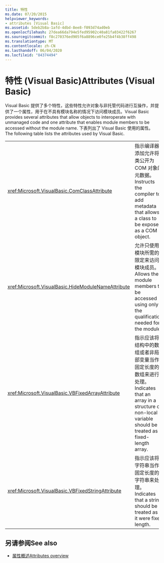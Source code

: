 ```yaml
---
title: 特性
ms.date: 07/20/2015
helpviewer_keywords:
- attributes [Visual Basic]
ms.assetid: 5deb2b8a-1afd-4dbd-8ee8-f093d74ad0eb
ms.openlocfilehash: 27dea66da794e5fed95902c40a81fa03422f6267
ms.sourcegitcommit: f8c270376ed905f6a8896ce0fe25b4f4b38ff498
ms.translationtype: MT
ms.contentlocale: zh-CN
ms.lasthandoff: 06/04/2020
ms.locfileid: "84374494"
---
```

# <a name="attributes-visual-basic"></a><span data-ttu-id="b2806-102">特性 (Visual Basic)</span><span class="sxs-lookup"><span data-stu-id="b2806-102">Attributes (Visual Basic)</span></span>

<span data-ttu-id="b2806-103">Visual Basic 提供了多个特性，这些特性允许对象与非托管代码进行互操作，并提供了一个属性，用于在不具有模块名称的情况下访问模块成员。</span><span class="sxs-lookup"><span data-stu-id="b2806-103">Visual Basic provides several attributes that allow objects to interoperate with unmanaged code and one attribute that enables module members to be accessed without the module name.</span></span> <span data-ttu-id="b2806-104">下表列出了 Visual Basic 使用的属性。</span><span class="sxs-lookup"><span data-stu-id="b2806-104">The following table lists the attributes used by Visual Basic.</span></span>  
  
|||  
|---|---|  
|<xref:Microsoft.VisualBasic.ComClassAttribute>|<span data-ttu-id="b2806-105">指示编译器添加允许将类公开为 COM 对象的元数据。</span><span class="sxs-lookup"><span data-stu-id="b2806-105">Instructs the compiler to add metadata that allows a class to be exposed as a COM object.</span></span>|
|<xref:Microsoft.VisualBasic.HideModuleNameAttribute>|<span data-ttu-id="b2806-106">允许只使用模块所需的限定来访问模块成员。</span><span class="sxs-lookup"><span data-stu-id="b2806-106">Allows the module members to be accessed using only the qualification needed for the module.</span></span>|
|<xref:Microsoft.VisualBasic.VBFixedArrayAttribute>|<span data-ttu-id="b2806-107">指示应该将结构中的数组或者非局部变量当作固定长度的数组来进行处理。</span><span class="sxs-lookup"><span data-stu-id="b2806-107">Indicates that an array in a structure or non-local variable should be treated as a fixed-length array.</span></span>|
|<xref:Microsoft.VisualBasic.VBFixedStringAttribute>|<span data-ttu-id="b2806-108">指示应该将字符串当作固定长度的字符串来处理。</span><span class="sxs-lookup"><span data-stu-id="b2806-108">Indicates that a string should be treated as if it were fixed length.</span></span>|
  
## <a name="see-also"></a><span data-ttu-id="b2806-109">另请参阅</span><span class="sxs-lookup"><span data-stu-id="b2806-109">See also</span></span>

- [<span data-ttu-id="b2806-110">属性概述</span><span class="sxs-lookup"><span data-stu-id="b2806-110">Attributes overview</span></span>](../programming-guide/concepts/attributes/index.md)
